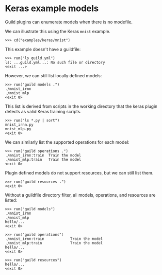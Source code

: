 # Keras example models

Guild plugins can enumerate models when there is no modefile.

We can illustrate this using the Keras `mnist` example.

    >>> cd("examples/keras/mnist")

This example doesn't have a guildfile:

    >>> run("ls guild.yml")
    ls: ...guild.yml...: No such file or directory
    <exit ...>

However, we can still list locally defined models:

    >>> run("guild models .")
    ./mnist_irnn
    ./mnist_mlp
    <exit 0>

This list is derived from scripts in the working directory that the
keras plugin detects as valid Keras training scripts.

    >>> run("ls *.py | sort")
    mnist_irnn.py
    mnist_mlp.py
    <exit 0>

We can similarly list the supported operations for each model:

    >>> run("guild operations .")
    ./mnist_irnn:train  Train the model
    ./mnist_mlp:train   Train the model
    <exit 0>

Plugin defined models do not support resources, but we can still list
them.

    >>> run("guild resources .")
    <exit 0>

Without a guildfile directory filter, all models, operations, and
resources are listed:

    >>> run("guild models")
    ./mnist_irnn
    ./mnist_mlp
    hello/...
    <exit 0>

    >>> run("guild operations")
    ./mnist_irnn:train            Train the model
    ./mnist_mlp:train             Train the model
    hello/...
    <exit 0>

    >>> run("guild resources")
    hello/...
    <exit 0>
